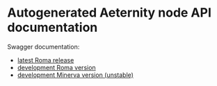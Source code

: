 # Autogenerated Aeternity node API documentation

Swagger documentation:
- [latest Roma release](https://aeternity.github.io/api-docs/)
- [development Roma version](https://aeternity.github.io/api-docs/?config=https://raw.githubusercontent.com/aeternity/aeternity/master/apps/aehttp/priv/swagger.json)
- [development Minerva version (unstable)](https://aeternity.github.io/api-docs/?config=https://raw.githubusercontent.com/aeternity/aeternity/minerva/apps/aehttp/priv/swagger.json)
